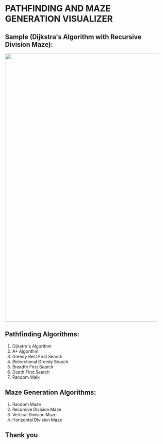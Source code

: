 # PATHFINDING AND MAZE GENERATION VISUALIZER

## Sample (Dijkstra's Algorithm with Recursive Division Maze):

<p align="center">
  <img src="sample.gif" width="880">
</p>

## Pathfinding Algorithms:

1. Dijkstra's Algorithm
2. A\* Algorithm
3. Greedy Best First Search
4. Bidirectional Greedy Search
5. Breadth First Search
6. Depth First Search
7. Random Walk

## Maze Generation Algorithms:

1. Random Maze
2. Recursive Division Maze
3. Vertical Division Maze
4. Horizontal Division Maze

## Thank you
